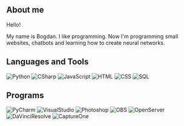 <b><h2>About me</h2></b>
<p>Hello!</p>
<p>My name is Bogdan. I like programming. Now I'm programming small websites, chatbots and learning how to create neural networks.</p>

<b><h2>Languages and Tools</h2></b>
![Python](https://img.shields.io/badge/-python-black?style=for-the-badge&logo=python&logoColor=F3E259)
![CSharp](https://img.shields.io/badge/-CSharp-black?style=for-the-badge&logo=CSharp&logoColor=00e600)
![JavaScript](https://img.shields.io/badge/-JavaScript-black?style=for-the-badge&logo=JavaScript&logoColor=F3E259)
![HTML](https://img.shields.io/badge/-HTML-black?style=for-the-badge&logo=HTML5&logoColor=ffa500)
![CSS](https://img.shields.io/badge/-CSS-black?style=for-the-badge&logo=CSS3&logoColor=42aaff)
![SQL](https://img.shields.io/badge/-SQL-black?style=for-the-badge&logo=SQLite&logoColor=42aaff)

<b><h2>Programs</h2></b>
![PyCharm](https://img.shields.io/badge/-PyCharm-black?style=for-the-badge&logo=PyCharm&logoColor=00e600)
![VisualStudio](https://img.shields.io/badge/-VisualStudio-black?style=for-the-badge&logo=VisualStudio&logoColor=fc74fd)
![Photoshop](https://img.shields.io/badge/-AdobePhotoshop-black?style=for-the-badge&logo=AdobePhotoshop&logoColor=0000cc)
![OBS](https://img.shields.io/badge/-OBS-black?style=for-the-badge&logo=OBSStudio&logoColor=ffffff)
![OpenServer](https://img.shields.io/badge/-OpenServer-black?style=for-the-badge&logo=OpenServer&logoColor=F3E259)
![DaVinciResolve](https://img.shields.io/badge/-DaVinciResolve-black?style=for-the-badge&logo=&logoColor=42aaff)
![CaptureOne](https://img.shields.io/badge/-CaptureOne-black?style=for-the-badge&logo=CaptureOne&logoColor=42aaff)
